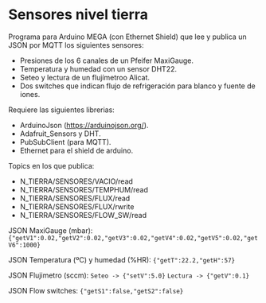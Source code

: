 # Sensores nivel tierra

Programa para Arduino MEGA (con Ethernet Shield) que lee y publica
un JSON por MQTT los siguientes sensores:

*  Presiones de los 6 canales de un Pfeifer MaxiGauge.
*  Temperatura y humedad con un sensor DHT22.
*  Seteo y lectura de un flujímetroo Alicat.
*  Dos switches que indican flujo de refrigeración para blanco y fuente de iones.

Requiere las siguientes librerias:

*  ArduinoJson (https://arduinojson.org/).
*  Adafruit_Sensors y DHT.
*  PubSubClient (para MQTT).
*  Ethernet para el shield de arduino.

Topics en los que publica:
*  N_TIERRA/SENSORES/VACIO/read
*  N_TIERRA/SENSORES/TEMPHUM/read
*  N_TIERRA/SENSORES/FLUX/read
*  N_TIERRA/SENSORES/FLUX/rwrite
*  N_TIERRA/SENSORES/FLOW_SW/read

JSON MaxiGauge (mbar):
`{"getV1":0.02,"getV2":0.02,"getV3":0.02,"getV4":0.02,"getV5":0.02,"getV6":1000}`

JSON Temperatura (ºC) y humedad (%HR):
`{"getT":22.2,"getH":57}`

JSON Flujimetro (sccm):
`Seteo -> {"setV":5.0}`
`Lectura -> {"getV":0.1}`

JSON Flow switches:
`{"getS1":false,"getS2":false}`

